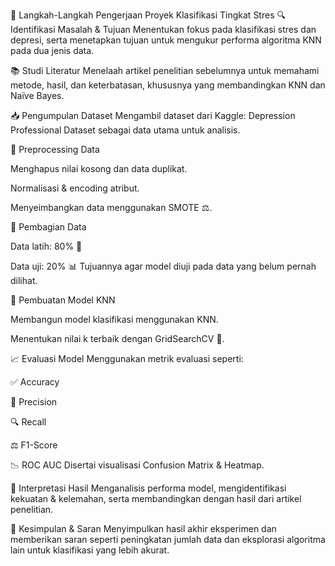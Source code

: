 🧠 Langkah-Langkah Pengerjaan Proyek Klasifikasi Tingkat Stres
🔍 Identifikasi Masalah & Tujuan
Menentukan fokus pada klasifikasi stres dan depresi, serta menetapkan tujuan untuk mengukur performa algoritma KNN pada dua jenis data.

📚 Studi Literatur
Menelaah artikel penelitian sebelumnya untuk memahami metode, hasil, dan keterbatasan, khususnya yang membandingkan KNN dan Naïve Bayes.

📥 Pengumpulan Dataset
Mengambil dataset dari Kaggle: Depression Professional Dataset sebagai data utama untuk analisis.

🧹 Preprocessing Data

Menghapus nilai kosong dan data duplikat.

Normalisasi & encoding atribut.

Menyeimbangkan data menggunakan SMOTE ⚖️.

🧪 Pembagian Data

Data latih: 80% 🧠

Data uji: 20% 📊
Tujuannya agar model diuji pada data yang belum pernah dilihat.

🤖 Pembuatan Model KNN

Membangun model klasifikasi menggunakan KNN.

Menentukan nilai k terbaik dengan GridSearchCV 🔧.

📈 Evaluasi Model
Menggunakan metrik evaluasi seperti:

✅ Accuracy

🎯 Precision

🔍 Recall

⚖️ F1-Score

📉 ROC AUC
Disertai visualisasi Confusion Matrix & Heatmap.

🧾 Interpretasi Hasil
Menganalisis performa model, mengidentifikasi kekuatan & kelemahan, serta membandingkan dengan hasil dari artikel penelitian.

📝 Kesimpulan & Saran
Menyimpulkan hasil akhir eksperimen dan memberikan saran seperti peningkatan jumlah data dan eksplorasi algoritma lain untuk klasifikasi yang lebih akurat.
